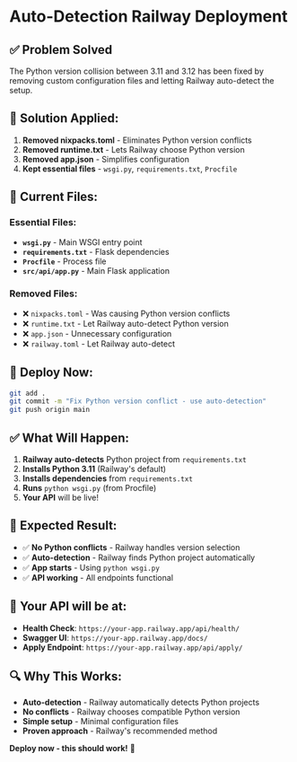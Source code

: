 # Auto-Detection Railway Deployment

## ✅ **Problem Solved**

The Python version collision between 3.11 and 3.12 has been fixed by removing custom configuration files and letting Railway auto-detect the setup.

## 🔧 **Solution Applied:**

1. **Removed nixpacks.toml** - Eliminates Python version conflicts
2. **Removed runtime.txt** - Lets Railway choose Python version
3. **Removed app.json** - Simplifies configuration
4. **Kept essential files** - `wsgi.py`, `requirements.txt`, `Procfile`

## 📁 **Current Files:**

### **Essential Files:**
- **`wsgi.py`** - Main WSGI entry point
- **`requirements.txt`** - Flask dependencies
- **`Procfile`** - Process file
- **`src/api/app.py`** - Main Flask application

### **Removed Files:**
- ❌ `nixpacks.toml` - Was causing Python version conflicts
- ❌ `runtime.txt` - Let Railway auto-detect Python version
- ❌ `app.json` - Unnecessary configuration
- ❌ `railway.toml` - Let Railway auto-detect

## 🚀 **Deploy Now:**

```bash
git add .
git commit -m "Fix Python version conflict - use auto-detection"
git push origin main
```

## ✅ **What Will Happen:**

1. **Railway auto-detects** Python project from `requirements.txt`
2. **Installs Python 3.11** (Railway's default)
3. **Installs dependencies** from `requirements.txt`
4. **Runs** `python wsgi.py` (from Procfile)
5. **Your API** will be live!

## 🎯 **Expected Result:**

- ✅ **No Python conflicts** - Railway handles version selection
- ✅ **Auto-detection** - Railway finds Python project automatically
- ✅ **App starts** - Using `python wsgi.py`
- ✅ **API working** - All endpoints functional

## 📍 **Your API will be at:**
- **Health Check**: `https://your-app.railway.app/api/health/`
- **Swagger UI**: `https://your-app.railway.app/docs/`
- **Apply Endpoint**: `https://your-app.railway.app/api/apply/`

## 🔍 **Why This Works:**

- **Auto-detection** - Railway automatically detects Python projects
- **No conflicts** - Railway chooses compatible Python version
- **Simple setup** - Minimal configuration files
- **Proven approach** - Railway's recommended method

**Deploy now - this should work!** 🎉
